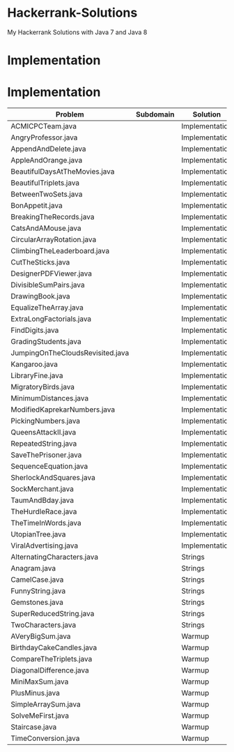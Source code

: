 # Hackerrank-Solutions
My Hackerrank Solutions with Java 7 and Java 8

# Implementation

# Implementation

| Problem |Subdomain |Solution |
| --- |--- |--- |
| ACMICPCTeam.java | | Implementation | [ACMICPC Team](/com.tartarjr.RowContent@74a14482) |
| AngryProfessor.java | | Implementation | [Angry Professor](/com.tartarjr.RowContent@1540e19d) |
| AppendAndDelete.java | | Implementation | [Append and Delete](/com.tartarjr.RowContent@677327b6) |
| AppleAndOrange.java | | Implementation | [Apple and Orange](/com.tartarjr.RowContent@14ae5a5) |
| BeautifulDaysAtTheMovies.java | | Implementation | [Beautiful Days at the Movies](/com.tartarjr.RowContent@7f31245a) |
| BeautifulTriplets.java | | Implementation | [Beautiful Triplets](/com.tartarjr.RowContent@6d6f6e28) |
| BetweenTwoSets.java | | Implementation | [Between Two Sets](/com.tartarjr.RowContent@135fbaa4) |
| BonAppetit.java | | Implementation | [Bon Appetit](/com.tartarjr.RowContent@45ee12a7) |
| BreakingTheRecords.java | | Implementation | [Breaking the Records](/com.tartarjr.RowContent@330bedb4) |
| CatsAndAMouse.java | | Implementation | [Cats and a Mouse](/com.tartarjr.RowContent@2503dbd3) |
| CircularArrayRotation.java | | Implementation | [Circular Array Rotation](/com.tartarjr.RowContent@4b67cf4d) |
| ClimbingTheLeaderboard.java | | Implementation | [Climbing the Leaderboard](/com.tartarjr.RowContent@7ea987ac) |
| CutTheSticks.java | | Implementation | [Cut the Sticks](/com.tartarjr.RowContent@12a3a380) |
| DesignerPDFViewer.java | | Implementation | [Designer PDF Viewer](/com.tartarjr.RowContent@29453f44) |
| DivisibleSumPairs.java | | Implementation | [Divisible Sum Pairs](/com.tartarjr.RowContent@5cad8086) |
| DrawingBook.java | | Implementation | [Drawing Book](/com.tartarjr.RowContent@6e0be858) |
| EqualizeTheArray.java | | Implementation | [Equalize the Array](/com.tartarjr.RowContent@61bbe9ba) |
| ExtraLongFactorials.java | | Implementation | [Extra Long Factorials](/com.tartarjr.RowContent@610455d6) |
| FindDigits.java | | Implementation | [Find Digits](/com.tartarjr.RowContent@511d50c0) |
| GradingStudents.java | | Implementation | [Grading Students](/com.tartarjr.RowContent@60e53b93) |
| JumpingOnTheCloudsRevisited.java | | Implementation | [Jumping on the Clouds Revisited](/com.tartarjr.RowContent@5e2de80c) |
| Kangaroo.java | | Implementation | [Kangaroo](/com.tartarjr.RowContent@1d44bcfa) |
| LibraryFine.java | | Implementation | [Library Fine](/com.tartarjr.RowContent@266474c2) |
| MigratoryBirds.java | | Implementation | [Migratory Birds](/com.tartarjr.RowContent@6f94fa3e) |
| MinimumDistances.java | | Implementation | [Minimum Distances](/com.tartarjr.RowContent@5e481248) |
| ModifiedKaprekarNumbers.java | | Implementation | [Modified Kaprekar Numbers](/com.tartarjr.RowContent@66d3c617) |
| PickingNumbers.java | | Implementation | [Picking Numbers](/com.tartarjr.RowContent@63947c6b) |
| QueensAttackII.java | | Implementation | [Queens Attack II](/com.tartarjr.RowContent@2b193f2d) |
| RepeatedString.java | | Implementation | [Repeated String](/com.tartarjr.RowContent@355da254) |
| SaveThePrisoner.java | | Implementation | [Save the Prisoner](/com.tartarjr.RowContent@4dc63996) |
| SequenceEquation.java | | Implementation | [Sequence Equation](/com.tartarjr.RowContent@d716361) |
| SherlockAndSquares.java | | Implementation | [Sherlock and Squares](/com.tartarjr.RowContent@6ff3c5b5) |
| SockMerchant.java | | Implementation | [Sock Merchant](/com.tartarjr.RowContent@3764951d) |
| TaumAndBday.java | | Implementation | [Taum and Bday](/com.tartarjr.RowContent@4b1210ee) |
| TheHurdleRace.java | | Implementation | [The Hurdle Race](/com.tartarjr.RowContent@4d7e1886) |
| TheTimeInWords.java | | Implementation | [The Time in Words](/com.tartarjr.RowContent@3cd1a2f1) |
| UtopianTree.java | | Implementation | [Utopian Tree](/com.tartarjr.RowContent@2f0e140b) |
| ViralAdvertising.java | | Implementation | [Viral Advertising](/com.tartarjr.RowContent@7440e464) |
| AlternatingCharacters.java | | Strings | [Alternating Characters](/com.tartarjr.RowContent@49476842) |
| Anagram.java | | Strings | [Anagram](/com.tartarjr.RowContent@78308db1) |
| CamelCase.java | | Strings | [Camel Case](/com.tartarjr.RowContent@27c170f0) |
| FunnyString.java | | Strings | [Funny String](/com.tartarjr.RowContent@5451c3a8) |
| Gemstones.java | | Strings | [Gemstones](/com.tartarjr.RowContent@2626b418) |
| SuperReducedString.java | | Strings | [Super Reduced String](/com.tartarjr.RowContent@5a07e868) |
| TwoCharacters.java | | Strings | [Two Characters](/com.tartarjr.RowContent@76ed5528) |
| AVeryBigSum.java | | Warmup | [A Very Big Sum](/com.tartarjr.RowContent@2c7b84de) |
| BirthdayCakeCandles.java | | Warmup | [Birthday Cake Candles](/com.tartarjr.RowContent@3fee733d) |
| CompareTheTriplets.java | | Warmup | [Compare the Triplets](/com.tartarjr.RowContent@5acf9800) |
| DiagonalDifference.java | | Warmup | [Diagonal Difference](/com.tartarjr.RowContent@4617c264) |
| MiniMaxSum.java | | Warmup | [Mini Max Sum](/com.tartarjr.RowContent@36baf30c) |
| PlusMinus.java | | Warmup | [Plus Minus](/com.tartarjr.RowContent@7a81197d) |
| SimpleArraySum.java | | Warmup | [Simple Array Sum](/com.tartarjr.RowContent@5ca881b5) |
| SolveMeFirst.java | | Warmup | [Solve Me First](/com.tartarjr.RowContent@24d46ca6) |
| Staircase.java | | Warmup | [Staircase](/com.tartarjr.RowContent@4517d9a3) |
| TimeConversion.java | | Warmup | [Time Conversion](/com.tartarjr.RowContent@372f7a8d) |


